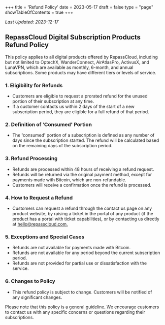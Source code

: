 +++
title = 'Refund Policy'
date = 2023-05-17
draft = false
type = "page"
showTableOfContents = true
+++

_Last Updated: 2023-12-17_

## RepassCloud Digital Subscription Products Refund Policy

This policy applies to all digital products offered by RepassCloud, including but not limited to OptechX, WanderConnect, AirAtlasPro, ActivusX, and LunaVPN, which are available as monthly, 6-month, and annual subscriptions. Some products may have different tiers or levels of service.

### 1. Eligibility for Refunds

- Customers are eligible to request a prorated refund for the unused portion of their subscription at any time.
- If a customer contacts us within 2 days of the start of a new subscription period, they are eligible for a full refund of that period.

### 2. Definition of 'Consumed' Portion

- The 'consumed' portion of a subscription is defined as any number of days since the subscription started. The refund will be calculated based on the remaining days of the subscription period.

### 3. Refund Processing

- Refunds are processed within 48 hours of receiving a refund request.
- Refunds will be returned via the original payment method, except for payments made with Bitcoin, which are non-refundable.
- Customers will receive a confirmation once the refund is processed.

### 4. How to Request a Refund

- Customers can request a refund through the contact us page on any product website, by raising a ticket in the portal of any product (if the product has a portal with ticket capabilities), or by contacting us directly at [hello@repasscloud.com.](mailto:hello@repasscloud.com)

### 5. Exceptions and Special Cases

- Refunds are not available for payments made with Bitcoin.
- Refunds are not available for any period beyond the current subscription period.
- Refunds are not provided for partial use or dissatisfaction with the service.

### 6. Changes to Policy

- This refund policy is subject to change. Customers will be notified of any significant changes.

Please note that this policy is a general guideline. We encourage customers to contact us with any specific concerns or questions regarding their subscriptions.
